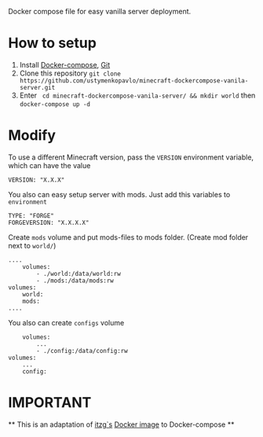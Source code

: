 Docker compose file for easy vanilla server deployment.

# How to setup
1. Install [Docker-compose](https://docs.docker.com/compose/install/), [Git](https://www.linode.com/docs/development/version-control/how-to-install-git-on-linux-mac-and-windows/)
2. Clone this repository ``` git clone https://github.com/ustymenkopavlo/minecraft-dockercompose-vanila-server.git ```
3. Enter ``` cd minecraft-dockercompose-vanila-server/ && mkdir world``` then ``` docker-compose up -d ```

# Modify 
To use a different Minecraft version, pass the ``` VERSION ``` environment variable, which can have the value
```
VERSION: "X.X.X"

```
You also can easy setup server with mods. Just add this variables to ```environment```

```
TYPE: "FORGE"
FORGEVERSION: "X.X.X.X"
```
Create ```mods``` volume and put mods-files to mods folder. (Create mod folder next to ```world/```)
```
....
    volumes: 
        - ./world:/data/world:rw
        - ./mods:/data/mods:rw
volumes: 
    world:
    mods:
....
```
You also can create ```configs``` volume
```
    volumes: 
        ...
        - ./config:/data/config:rw
volumes: 
    ...
    config:
```

# IMPORTANT
** This is an adaptation of [itzg`s](https://hub.docker.com/u/itzg) [Docker image](https://hub.docker.com/r/itzg/minecraft-server/) to Docker-compose **